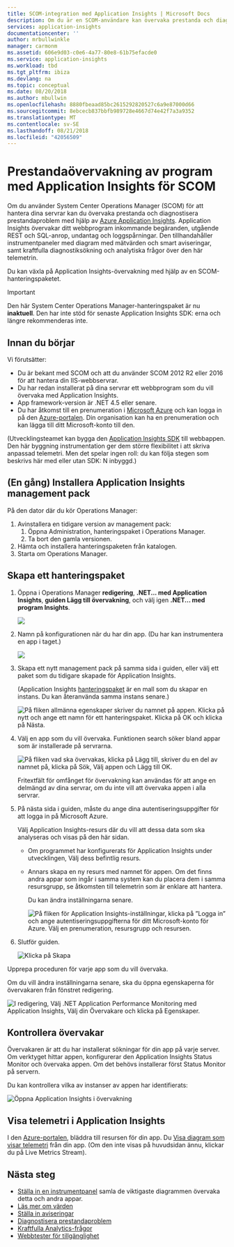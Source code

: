 ```yaml
---
title: SCOM-integration med Application Insights | Microsoft Docs
description: Om du är en SCOM-användare kan övervaka prestanda och diagnostisera problem med Application Insights. Omfattande instrumentpaneler, smart aviseringar, kraftfulla diagnosverktyg och analys av frågor.
services: application-insights
documentationcenter: ''
author: mrbullwinkle
manager: carmonm
ms.assetid: 606e9d03-c0e6-4a77-80e8-61b75efacde0
ms.service: application-insights
ms.workload: tbd
ms.tgt_pltfrm: ibiza
ms.devlang: na
ms.topic: conceptual
ms.date: 08/20/2018
ms.author: mbullwin
ms.openlocfilehash: 8880fbeaad85bc2615292820527c6a9e87000d66
ms.sourcegitcommit: 8ebcecb837bbfb989728e4667d74e42f7a3a9352
ms.translationtype: MT
ms.contentlocale: sv-SE
ms.lasthandoff: 08/21/2018
ms.locfileid: "42056509"
---
```

# <a name="application-performance-monitoring-using-application-insights-for-scom"></a>Prestandaövervakning av program med Application Insights för SCOM
Om du använder System Center Operations Manager (SCOM) för att hantera dina servrar kan du övervaka prestanda och diagnostisera prestandaproblem med hjälp av [Azure Application Insights](app-insights-asp-net.md). Application Insights övervakar ditt webbprogram inkommande begäranden, utgående REST och SQL-anrop, undantag och loggspårningar. Den tillhandahåller instrumentpaneler med diagram med mätvärden och smart aviseringar, samt kraftfulla diagnostiksökning och analytiska frågor över den här telemetrin. 

Du kan växla på Application Insights-övervakning med hjälp av en SCOM-hanteringspaketet.

> [!IMPORTANT]
> Den här System Center Operations Manager-hanteringspaket är nu **inaktuell**. Den har inte stöd för senaste Application Insights SDK: erna och längre rekommenderas inte.

## <a name="before-you-start"></a>Innan du börjar
Vi förutsätter:

* Du är bekant med SCOM och att du använder SCOM 2012 R2 eller 2016 för att hantera din IIS-webbservrar.
* Du har redan installerat på dina servrar ett webbprogram som du vill övervaka med Application Insights.
* App framework-version är .NET 4.5 eller senare.
* Du har åtkomst till en prenumeration i [Microsoft Azure](https://azure.com) och kan logga in på den [Azure-portalen](https://portal.azure.com). Din organisation kan ha en prenumeration och kan lägga till ditt Microsoft-konto till den.

(Utvecklingsteamet kan bygga den [Application Insights SDK](app-insights-asp-net.md) till webbappen. Den här byggning instrumentation ger dem större flexibilitet i att skriva anpassad telemetri. Men det spelar ingen roll: du kan följa stegen som beskrivs här med eller utan SDK: N inbyggd.)

## <a name="one-time-install-application-insights-management-pack"></a>(En gång) Installera Application Insights management pack
På den dator där du kör Operations Manager:

1. Avinstallera en tidigare version av management pack:
   1. Öppna Administration, hanteringspaket i Operations Manager. 
   2. Ta bort den gamla versionen.
2. Hämta och installera hanteringspaketen från katalogen.
3. Starta om Operations Manager.

## <a name="create-a-management-pack"></a>Skapa ett hanteringspaket
1. Öppna i Operations Manager **redigering**, **.NET... med Application Insights**, **guiden Lägg till övervakning**, och välj igen **.NET... med program Insights**.
   
    ![](./media/app-insights-scom/020.png)
2. Namn på konfigurationen när du har din app. (Du har kan instrumentera en app i taget.)
   
    ![](./media/app-insights-scom/030.png)
3. Skapa ett nytt management pack på samma sida i guiden, eller välj ett paket som du tidigare skapade för Application Insights.
   
     (Application Insights [hanteringspaket](https://technet.microsoft.com/library/cc974491.aspx) är en mall som du skapar en instans. Du kan återanvända samma instans senare.)

    ![På fliken allmänna egenskaper skriver du namnet på appen. Klicka på nytt och ange ett namn för ett hanteringspaket. Klicka på OK och klicka på Nästa.](./media/app-insights-scom/040.png)

1. Välj en app som du vill övervaka. Funktionen search söker bland appar som är installerade på servrarna.
   
    ![På fliken vad ska övervakas, klicka på Lägg till, skriver du en del av namnet på, klicka på Sök, Välj appen och Lägg till OK.](./media/app-insights-scom/050.png)
   
    Fritextfält för omfånget för övervakning kan användas för att ange en delmängd av dina servrar, om du inte vill att övervaka appen i alla servrar.
2. På nästa sida i guiden, måste du ange dina autentiseringsuppgifter för att logga in på Microsoft Azure.
   
    Välj Application Insights-resurs där du vill att dessa data som ska analyseras och visas på den här sidan. 
   
   * Om programmet har konfigurerats för Application Insights under utvecklingen, Välj dess befintlig resurs.
   * Annars skapa en ny resurs med namnet för appen. Om det finns andra appar som ingår i samma system kan du placera dem i samma resursgrupp, se åtkomsten till telemetrin som är enklare att hantera.
     
     Du kan ändra inställningarna senare.
     
     ![På fliken för Application Insights-inställningar, klicka på ”Logga in” och ange autentiseringsuppgifterna för ditt Microsoft-konto för Azure. Välj en prenumeration, resursgrupp och resursen.](./media/app-insights-scom/060.png)
3. Slutför guiden.
   
    ![Klicka på Skapa](./media/app-insights-scom/070.png)

Upprepa proceduren för varje app som du vill övervaka.

Om du vill ändra inställningarna senare, ska du öppna egenskaperna för övervakaren från fönstret redigering.

![I redigering, Välj .NET Application Performance Monitoring med Application Insights, Välj din Övervakare och klicka på Egenskaper.](./media/app-insights-scom/080.png)

## <a name="verify-monitoring"></a>Kontrollera övervakar
Övervakaren är att du har installerat sökningar för din app på varje server. Om verktyget hittar appen, konfigurerar den Application Insights Status Monitor och övervaka appen. Om det behövs installerar först Status Monitor på servern.

Du kan kontrollera vilka av instanser av appen har identifierats:

![Öppna Application Insights i övervakning](./media/app-insights-scom/100.png)

## <a name="view-telemetry-in-application-insights"></a>Visa telemetri i Application Insights
I den [Azure-portalen](https://portal.azure.com), bläddra till resursen för din app. Du [Visa diagram som visar telemetri](app-insights-dashboards.md) från din app. (Om den inte visas på huvudsidan ännu, klickar du på Live Metrics Stream).

## <a name="next-steps"></a>Nästa steg
* [Ställa in en instrumentpanel](app-insights-dashboards.md) samla de viktigaste diagrammen övervaka detta och andra appar.
* [Läs mer om värden](app-insights-metrics-explorer.md)
* [Ställa in aviseringar](app-insights-alerts.md)
* [Diagnostisera prestandaproblem](app-insights-detect-triage-diagnose.md)
* [Kraftfulla Analytics-frågor](app-insights-analytics.md)
* [Webbtester för tillgänglighet](app-insights-monitor-web-app-availability.md)

